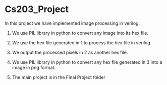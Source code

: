 # Cs203_Project

In this project we have implemented image processing in verilog.

1. We use PIL library in python to convert any image into its hex file.

2.  We use the hex file generated in 1 to process the hex file in verilog.

3. We output the processed pixels in 2 as another hex file.

4. We use PIL library in python to convert any hex file generated in 3 into a image in png format.

5. The main project is in the Final Project folder
